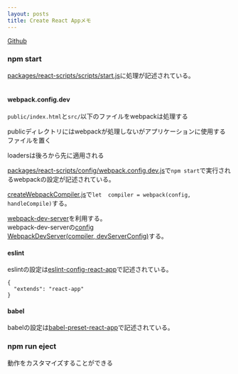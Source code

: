 ```yaml
---
layout: posts
title: Create React Appメモ
---
```

[Github](https://github.com/facebookincubator/create-react-app)  

### npm start

[packages/react-scripts/scripts/start.js](https://github.com/facebookincubator/create-react-app/blob/0ace417c459dc5f1355f5f9a820c5b847feb4e35/packages/react-scripts/scripts/start.js)に処理が記述されている。  
<br>

#### webpack.config.dev

`public/index.html`と`src/`以下のファイルをwebpackは処理する  

publicディレクトリにはwebpackが処理しないがアプリケーションに使用するファイルを置く  

loadersは後ろから先に適用される  

[packages/react-scripts/config/webpack.config.dev.js](https://github.com/facebookincubator/create-react-app/blob/47a8148fb195707b4fb533521afd3aee6807d92a/packages/react-scripts/config/webpack.config.dev.js)で`npm start`で実行されるwebpackの設定が記述されている。  

[createWebpackCompiler.js](https://github.com/facebookincubator/create-react-app/blob/0ace417c459dc5f1355f5f9a820c5b847feb4e35/packages/react-scripts/scripts/utils/createWebpackCompiler.js#L39)で`let  compiler = webpack(config, handleCompile)`する。  

[webpack-dev-server](https://github.com/webpack/webpack-dev-server)を利用する。  
webpack-dev-serverの[config](https://github.com/facebookincubator/create-react-app/blob/fe7b5c212b5127775287ce444947f4c604c024dd/packages/react-scripts/config/webpackDevServer.config.js)   
[WebpackDevServer(compiler, devServerConfig)](https://github.com/facebookincubator/create-react-app/blob/0ace417c459dc5f1355f5f9a820c5b847feb4e35/packages/react-scripts/scripts/start.js#L80)する。  
<br>

#### eslint

eslintの設定は[eslint-config-react-app](https://github.com/facebookincubator/create-react-app/tree/master/packages/eslint-config-react-app)で記述されている。  

```
{
  "extends": "react-app"
}
```

#### babel

babelの設定は[babel-preset-react-app](https://github.com/facebookincubator/create-react-app/tree/master/packages/babel-preset-react-app)で記述されている。  
<br>

### npm run eject

動作をカスタマイズすることができる

